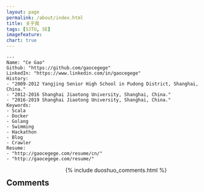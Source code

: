 ```yaml
---
layout: page
permalink: /about/index.html
title: 关于我
tags: [SJTU, SE]
imagefeature: 
chart: true
---
```


```
---
Name: "Ce Gao"
Github: "https://github.com/gaocegege"
LinkedIn: "https://www.linkedin.com/in/gaocegege"
History: 
- "2009-2012 Yangjing Senior High School in Pudong District, Shanghai, China."
- "2012-2016 Shanghai Jiaotong University, Shanghai, China."
- "2016-2019 Shanghai Jiaotong University, Shanghai, China."
Keywords: 
- Scala
- Docker
- Golang
- Swimming
- Hackathon
- Blog
- Crawler
Resume: 
- "http://gaocegege.com/resume/cn/"
- "http://gaocegege.com/resume/"
```
        
<div class="cf"></div>

<section class="summer-disqus row">
<div class="small-12 columns">
<h1 class="summer-comments-header">Comments</h1>
<div id="disqus_thread"></div>
{% include duoshuo_comments.html %}
</div>
</section>
